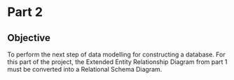# Part 2

## Objective
To perform the next step of data modelling for constructing a database. For this part of the project, the Extended Entity Relationship Diagram from part 1 must be converted into a Relational Schema Diagram.
